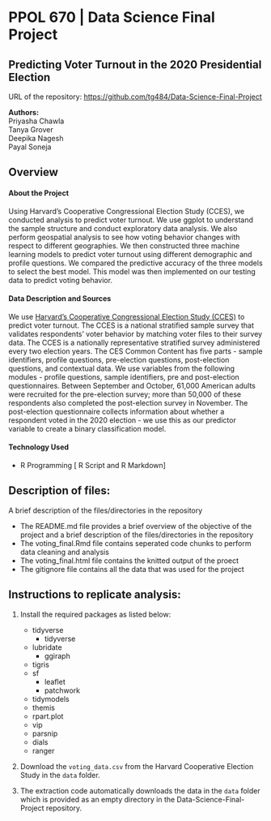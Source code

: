 # PPOL 670 | Data Science Final Project

## Predicting Voter Turnout in the 2020 Presidential Election

URL of the repository: https://github.com/tg484/Data-Science-Final-Project

**Authors:**<br/>
Priyasha Chawla<br/>
Tanya Grover<br/>
Deepika Nagesh<br/>
Payal Soneja<br/>

## Overview

#### About the Project
Using Harvard’s Cooperative Congressional Election Study (CCES), we conducted analysis to predict voter turnout. We use ggplot to understand the sample structure and conduct exploratory data analysis. We also perform geospatial analysis to see how voting behavior changes with respect to different geographies. We then constructed three machine learning models to predict voter turnout using different demographic and profile questions. We compared the predictive accuracy of the three models to select the best model. This model was then implemented on our testing data to predict voting behavior.

#### Data Description and Sources 

We use [Harvard’s Cooperative Congressional Election Study (CCES)](https://cces.gov.harvard.edu/) to predict voter turnout. The CCES is a national stratified sample survey that validates respondents’ voter behavior by matching voter files to their survey data. The CCES is a nationally representative stratified survey administered every two election years.
The CES Common Content has five parts - sample identifiers, profile questions, pre-election questions, post-election questions, and contextual data. We use variables from the following modules - profile questions, sample identifiers, pre and post-election questionnaires. Between September and October, 61,000 American adults were recruited for the pre-election survey; more than 50,000 of these respondents also completed the post-election survey in November. The post-election questionnaire collects information about whether a respondent voted in the 2020 election - we use this as our predictor variable to create a binary classification model.

#### Technology Used
* R Programming [ R Script and R Markdown]

## Description of files:
A  brief description of the files/directories in the repository    
* The README.md file provides a brief overview of the objective of the project and a brief description of the files/directories in the repository
* The voting_final.Rmd file contains seperated code chunks to perform data cleaning and analysis
* The voting_final.html file contains the knitted output of the proect
* The gitignore file contains all the data that was used for the project

## Instructions to replicate analysis: 

1. Install the required packages as listed below:
	* tidyverse
        * tidyverse
 	* lubridate
        * ggiraph 
	* tigris   
	* sf
        * leaflet
        * patchwork
	* tidymodels
	* themis
	* rpart.plot
	* vip
	* parsnip
	* dials
	* ranger

2. Download the `voting_data.csv` from the Harvard Cooperative Election Study in the `data` folder. 

3. The extraction code automatically downloads the data in the `data` folder which is provided as an empty directory in the Data-Science-Final-Project repository. 